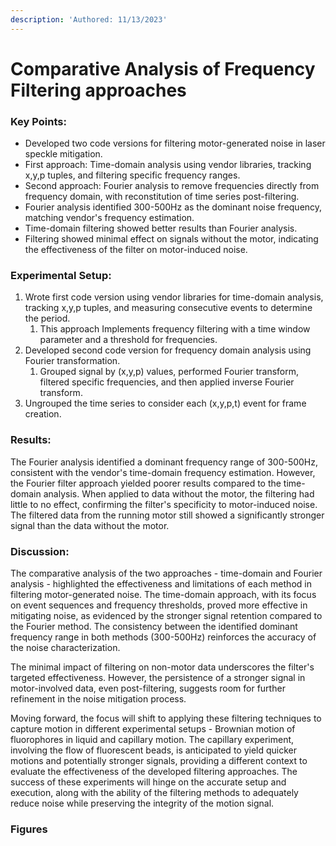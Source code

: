 ```yaml
---
description: 'Authored: 11/13/2023'
---
```


# Comparative Analysis of Frequency Filtering approaches

### Key Points:

* Developed two code versions for filtering motor-generated noise in laser speckle mitigation.
* First approach: Time-domain analysis using vendor libraries, tracking x,y,p tuples, and filtering specific frequency ranges.
* Second approach: Fourier analysis to remove frequencies directly from frequency domain, with reconstitution of time series post-filtering.
* Fourier analysis identified 300-500Hz as the dominant noise frequency, matching vendor's frequency estimation.
* Time-domain filtering showed better results than Fourier analysis.
* Filtering showed minimal effect on signals without the motor, indicating the effectiveness of the filter on motor-induced noise.

### Experimental Setup:

1. Wrote first code version using vendor libraries for time-domain analysis, tracking x,y,p tuples, and measuring consecutive events to determine the period.
   1. This approach Implements frequency filtering with a time window parameter and a threshold for frequencies.
2. Developed second code version for frequency domain analysis using Fourier transformation.
   1. Grouped signal by (x,y,p) values, performed Fourier transform, filtered specific frequencies, and then applied inverse Fourier transform.
3. Ungrouped the time series to consider each (x,y,p,t) event for frame creation.

### Results:

The Fourier analysis identified a dominant frequency range of 300-500Hz, consistent with the vendor's time-domain frequency estimation. However, the Fourier filter approach yielded poorer results compared to the time-domain analysis. When applied to data without the motor, the filtering had little to no effect, confirming the filter's specificity to motor-induced noise. The filtered data from the running motor still showed a significantly stronger signal than the data without the motor.

### Discussion:

The comparative analysis of the two approaches - time-domain and Fourier analysis - highlighted the effectiveness and limitations of each method in filtering motor-generated noise. The time-domain approach, with its focus on event sequences and frequency thresholds, proved more effective in mitigating noise, as evidenced by the stronger signal retention compared to the Fourier method. The consistency between the identified dominant frequency range in both methods (300-500Hz) reinforces the accuracy of the noise characterization.

The minimal impact of filtering on non-motor data underscores the filter's targeted effectiveness. However, the persistence of a stronger signal in motor-involved data, even post-filtering, suggests room for further refinement in the noise mitigation process.

Moving forward, the focus will shift to applying these filtering techniques to capture motion in different experimental setups - Brownian motion of fluorophores in liquid and capillary motion. The capillary experiment, involving the flow of fluorescent beads, is anticipated to yield quicker motions and potentially stronger signals, providing a different context to evaluate the effectiveness of the developed filtering approaches. The success of these experiments will hinge on the accurate setup and execution, along with the ability of the filtering methods to adequately reduce noise while preserving the integrity of the motion signal.



### Figures

